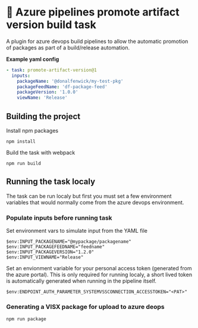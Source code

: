 # 🚀 Azure pipelines promote artifact version build task

A plugin for azure devops build pipelines to allow the automatic promotion of packages as part of a build/release automation.

**Example yaml config**
```yaml
- task: promote-artifact-version@1
  inputs:
    packageName: '@donalfenwick/my-test-pkg'
    packageFeedName: 'df-package-feed'
    packageVersion: '1.0.0'
    viewName: 'Release'
```

## Building the project

Install npm packages
```
npm install
```

Build the task with webpack
```
npm run build
```

## Running the task localy

The task can be run localy but first you must set a few environment variables that would normally come from the azure devops environment.

### Populate inputs before running task
Set environment vars to simulate input from the YAML file
```
$env:INPUT_PACKAGENAME="@mypackage/packagename"
$env:INPUT_PACKAGEFEEDNAME="feedname"
$env:INPUT_PACKAGEVERSION="1.2.0"
$env:INPUT_VIEWNAME="Release"
```

Set an envionment variable for your personal access token (generated from the azure portal).
This is only required for running localy, a short lived token is automatically generated when running in the pipeline itself.

```
$env:ENDPOINT_AUTH_PARAMETER_SYSTEMVSSCONNECTION_ACCESSTOKEN="<PAT>"
```

### Generating a VISX package for upload to azure deops

```
npm run package
```